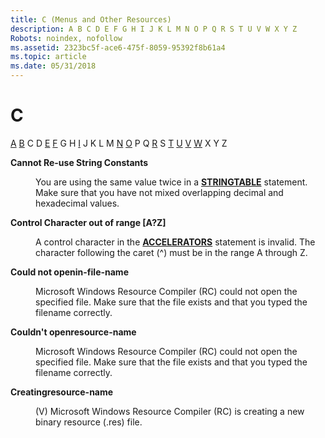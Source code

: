 ```yaml
---
title: C (Menus and Other Resources)
description: A B C D E F G H I J K L M N O P Q R S T U V W X Y Z
Robots: noindex, nofollow
ms.assetid: 2323bc5f-ace6-475f-8059-95392f8b61a4
ms.topic: article
ms.date: 05/31/2018
---
```


# C

[A](a.md) [B](b.md) C D [E](e.md) [F](f.md) G H [I](i.md) J K L M [N](n.md) [O](o.md) P Q [R](r.md) S [T](t.md) [U](u.md) [V](v.md) [W](w.md) X Y Z

<dl> <dt>

<span id="tools.c_1_gly"></span><span id="TOOLS.C_1_GLY"></span>**Cannot Re-use String Constants**
</dt> <dd>

You are using the same value twice in a [**STRINGTABLE**](stringtable-resource.md) statement. Make sure that you have not mixed overlapping decimal and hexadecimal values.

</dd> <dt>

<span id="tools.c_2_gly"></span><span id="TOOLS.C_2_GLY"></span>**Control Character out of range \[A?Z\]**
</dt> <dd>

A control character in the [**ACCELERATORS**](accelerators-resource.md) statement is invalid. The character following the caret (^) must be in the range A through Z.

</dd> <dt>

<span id="tools.c_3_gly"></span><span id="TOOLS.C_3_GLY"></span>**Could not openin-file-name**
</dt> <dd>

Microsoft Windows Resource Compiler (RC) could not open the specified file. Make sure that the file exists and that you typed the filename correctly.

</dd> <dt>

<span id="tools.c_4_gly"></span><span id="TOOLS.C_4_GLY"></span>**Couldn't openresource-name**
</dt> <dd>

Microsoft Windows Resource Compiler (RC) could not open the specified file. Make sure that the file exists and that you typed the filename correctly.

</dd> <dt>

<span id="tools.c_5_gly"></span><span id="TOOLS.C_5_GLY"></span>**Creatingresource-name**
</dt> <dd>

(V) Microsoft Windows Resource Compiler (RC) is creating a new binary resource (.res) file.

</dd> </dl>

 

 




